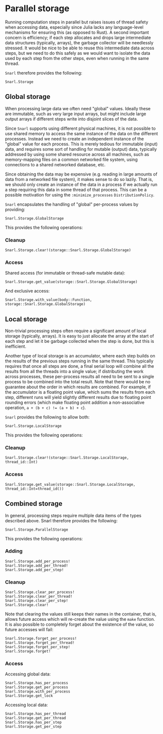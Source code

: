 # Parallel storage

Running computation steps in parallel but raises issues of thread safety when accessing data,
especially since Julia lacks any language-level mechanisms for ensuring this (as opposed to Rust). A
second important concern is efficiency; if each step allocates and drops large intermediate data
structures (typically, arrays), the garbage collector will be needlessly stressed. It would be nice
to be able to reuse this intermediate data across steps, but we need to do this safely as we would
want to isolate the data used by each step from the other steps, even when running in the same
thread.

`Snarl` therefore provides the following:

```@docs
Snarl.Storage
```

## Global storage

When processing large data we often need "global" values. Ideally these are immutable, such as very
large input arrays, but might include large output arrays if different steps write into disjoint
slices of the data.

Since `Snarl` supports using different physical machines, it is not possible to use shared memory to
access the same instance of the data on the different processes. Instead we need to create an
independent instance of the "global" value for each process. This is merely tedious for immutable
(input) data, and requires some sort of handling for mutable (output) data, typically addressed by
using some shared resource across all machines, such as memory-mapping files on a common networked
file system, using connections to a shared networked database, etc.

Since obtaining the data may be expensive (e.g. reading in large amounts of data from a networked
file system), it makes sense to do so lazily. That is, we should only create an instance of the data
in a process if we actually run a step requiring this data in some thread of that process. This can
be a possible motivation for using the `:minimize_processes` `DistributionPolicy`.

`Snarl` encapsulates the handling of "global" per-process values by providing:

```@docs
Snarl.Storage.GlobalStorage
```

This provides the following operations:

### Cleanup

```@docs
Snarl.Storage.clear!(storage::Snarl.Storage.GlobalStorage)
```

### Access

Shared access (for immutable or thread-safe mutable data):

```@docs
Snarl.Storage.get_value(storage::Snarl.Storage.GlobalStorage)
```

And exclusive access:

```@docs
Snarl.Storage.with_value(body::Function, storage::Snarl.Storage.GlobalStorage)
```

## Local storage

Non-trivial processing steps often require a significant amount of local storage (typically,
arrays). It is easy to just allocate the array at the start of each step and let it be garbage
collected when the step is done, but this is inefficient.

Another type of local storage is an accumulator, where each step builds on the results of the
previous steps running in the same thread. This typically requires that once all steps are done, a
final serial loop will combine all the results from all the threads into a single value; if
distributing the work across processes, these per-process results all need to be sent to a single
process to be combined into the total result. Note that there would be no guarantee about the order
in which results are combined. For example, if the accumulator is a floating point value, which sums
the results from each step, different runs will yield slightly different results due to floating
point rounding errors (which make floating point addition a non-associative operation, `a + (b + c)
!= (a + b) + c`).

`Snarl` provides the following to allow both:

```@docs
Snarl.Storage.LocalStorage
```

This provides the following operations:

### Cleanup

```@docs
Snarl.Storage.clear!(storage::Snarl.Storage.LocalStorage, thread_id::Int)
```

### Access

```@docs
Snarl.Storage.get_value(storage::Snarl.Storage.LocalStorage, thread_id::Int=thread_id())
```

## Combined storage

In general, processing steps require multiple data items of the types described above. Snarl
therefore provides the following:

```@docs
Snarl.Storage.ParallelStorage
```

This provides the following operations:

### Adding

```@docs
Snarl.Storage.add_per_process!
Snarl.Storage.add_per_thread!
Snarl.Storage.add_per_step!
```

### Cleanup

```@docs
Snarl.Storage.clear_per_process!
Snarl.Storage.clear_per_thread!
Snarl.Storage.clear_per_step!
Snarl.Storage.clear!
```

Note that clearing the values still keeps their names in the container, that is, allows future
access which will re-create the value using the `make` function. It is also possible to completely
forget about the existence of the value, so future accesses will fail:

```@docs
Snarl.Storage.forget_per_process!
Snarl.Storage.forget_per_thread!
Snarl.Storage.forget_per_step!
Snarl.Storage.forget!
```

### Access

Accessing global data:

```@docs
Snarl.Storage.has_per_process
Snarl.Storage.get_per_process
Snarl.Storage.with_per_process
Snarl.Storage.get_lock
```

Accessing local data:

```@docs
Snarl.Storage.has_per_thread
Snarl.Storage.get_per_thread
Snarl.Storage.has_per_step
Snarl.Storage.get_per_step
```
